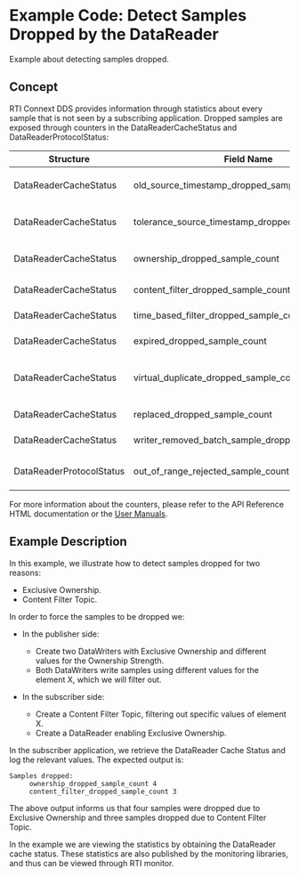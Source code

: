 # Example Code: Detect Samples Dropped by the DataReader

Example about detecting samples dropped.

## Concept

RTI Connext DDS provides information through statistics about every sample that
is not seen by a subscribing application.
Dropped samples are exposed through counters in the DataReaderCacheStatus and
DataReaderProtocolStatus:

| Structure | Field Name | Description |
| --------- | ---------- | ----------- |
| DataReaderCacheStatus| old_source_timestamp_dropped_sample_count | The number of samples dropped as a result of receiving a sample older than the last one, using DDS_BY_SOURCE_TIMESTAMP_DESTINATIONORDER_QOS.|
| DataReaderCacheStatus| tolerance_source_timestamp_dropped_sample_count |The number of samples dropped as a result of receiving a sample in the future, using DDS_BY_SOURCE_TIMESTAMP_DESTINATIONORDER_QOS. |
| DataReaderCacheStatus| ownership_dropped_sample_count | The number of samples dropped as a result of receiving a sample from a DataWriter with a lower strength, using Exclusive Ownership. |
| DataReaderCacheStatus| content_filter_dropped_sample_count | The number of user samples filtered by the DataReader due to Content-Filtered Topics. |
| DataReaderCacheStatus| time_based_filter_dropped_sample_count | The number of user samples filtered by the DataReader due to DDS_TimeBasedFilterQosPolicy. |
| DataReaderCacheStatus| expired_dropped_sample_count | The number of samples expired by the DataReader due to DDS_LifespanQosPolicy or the autopurge sample delays. |
| DataReaderCacheStatus| virtual_duplicate_dropped_sample_count | The number of virtual duplicate samples dropped by the DataReader. A sample is a virtual duplicate if it has the same identity (Virtual Writer GUID and Virtual Sequence Number) as a previously received sample. |
| DataReaderCacheStatus| replaced_dropped_sample_count | The number of samples replaced by the DataReader due to DDS_KEEP_LAST_HISTORY_QOS replacement. |
| DataReaderCacheStatus| writer_removed_batch_sample_dropped_sample_count | The number of batch samples received by the DataReader that were marked as removed by the DataWriter. |
| DataReaderProtocolStatus| out_of_range_rejected_sample_count | The number of samples dropped by the DataReader due to the receive window being full and the sample received out-of-order. |

For more information about the counters, please refer to the API Reference HTML
documentation or the [User Manuals](https://community.rti.com/static/documentation/connext-dds/6.1.0/doc/manuals/connext_dds_professional/users_manual/index.htm#users_manual/Statuses_for_DataReaders.htm).

## Example Description

In this example, we illustrate how to detect samples dropped for two reasons:

- Exclusive Ownership.
- Content Filter Topic.

In order to force the samples to be dropped we:

-   In the publisher side:

    -   Create two DataWriters with Exclusive Ownership and different values for
    the Ownership Strength.
    -   Both DataWriters write samples using different values for the element X,
    which we will filter out.
-   In the subscriber side:

    - Create a Content Filter Topic, filtering out specific values of element X.
    - Create a DataReader enabling Exclusive Ownership.

In the subscriber application, we retrieve the DataReader Cache Status and log
the relevant values. The expected output is:

```plaintext
Samples dropped:
     ownership_dropped_sample_count 4
     content_filter_dropped_sample_count 3
```

The above output informs us that four samples were dropped due to Exclusive
Ownership and three samples dropped due to Content Filter Topic.

In the example we are viewing the statistics by obtaining the DataReader cache
status. These statistics are also published by the monitoring libraries, and
thus can be viewed through RTI monitor.
